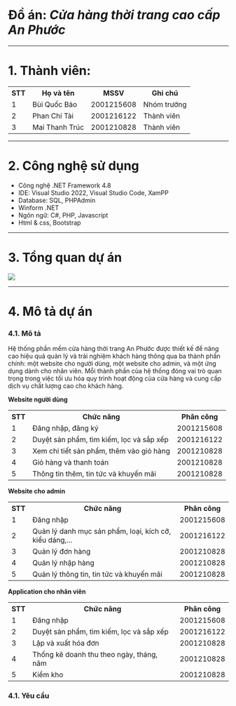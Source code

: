 <h1>Đồ án: <i>Cửa hàng thời trang cao cấp An Phước</i></h1>
<hr>
<h1>1. Thành viên:</h1>
<table>
  <tr>
    <th>STT</th>
    <th>Họ và tên</th>
    <th>MSSV</th>
    <th>Ghi chú</th>
  </tr>
  <tr>
    <td>1</td>
    <td>Bùi Quốc Bảo</td>
    <td>2001215608</td>
    <td>Nhóm trưởng</td>
  </tr>
  <tr>
    <td>2</td>
    <td>Phan Chí Tài</td>
    <td>2001216122</td>
    <td>Thành viên</td>
  </tr>
  <tr>
    <td>3</td>
    <td>Mai Thanh Trúc</td>
    <td>2001210828</td>
    <td>Thành viên</td>
  </tr>
</table>
<hr>
<h1>2. Công nghệ sử dụng</h1>
<ul>
  <li>Công nghệ .NET Framework 4.8</li>
  <li>IDE: Visual Studio 2022, Visual Studio Code, XamPP</li>
  <li>Database: SQL, PHPAdmin</li>
  <li>Winform .NET</li>
  <li>Ngôn ngữ: C#, PHP, Javascript</li>
  <li>Html & css, Bootstrap</li>
</ul>
<hr>
<h1>3. Tổng quan dự án</h1>
<img src="https://blogger.googleusercontent.com/img/b/R29vZ2xl/AVvXsEiBYk3Pdy3vjzp13_cSg_Vm-rfVywSfiTSoNXQMdeGfaThSBae-XjzvgQe8leZXtGUavw2NYmVySlDJ0Ou2Ymzod8Llr2uLMEPi2fZee_m19NAcjZeiEY3LIuyk9H5CuT5fiZVSMnXVOR-J216-t9Q_y_EtVBdY3pBYQtDpWFUm_gRRP_y5b2GqzvJ6/s960/132.png" />
<hr>
<h1>4. Mô tả dự án</h1>
<h3>4.1. Mô tả</h3>
<p>Hệ thống phần mềm cửa hàng thời trang An Phước được thiết kế để nâng cao hiệu quả quản lý và trải nghiệm khách hàng thông qua ba thành phần chính: một website cho người dùng, một website cho admin, và một ứng dụng dành cho nhân viên. Mỗi thành phần của hệ thống đóng vai trò quan trọng trong việc tối ưu hóa quy trình hoạt động của cửa hàng và cung cấp dịch vụ chất lượng cao cho khách hàng.</p>
<b>Website người dùng</b>
<table>
  <tr>
    <th>STT</th>
    <th>Chức năng</th>
    <th>Phân công</th>
  </tr>
  <tr>
    <td>1</td>
    <td>Đăng nhập, đăng ký</td>
    <td>2001215608</td>
  </tr>
  <tr>
    <td>2</td>
    <td>Duyệt sản phẩm, tìm kiếm, lọc và sắp xếp</td>
    <td>2001216122</td>
  </tr>
  <tr>
    <td>3</td>
    <td>Xem chi tiết sản phẩm, thêm vào giỏ hàng</td>
    <td>2001210828</td>
  </tr>
  <tr>
    <td>4</td>
    <td>Giỏ hàng và thanh toán</td>
    <td>2001210828</td>
  </tr>
  <tr>
    <td>5</td>
    <td>Thông tin thêm, tin tức và khuyến mãi</td>
    <td>2001210828</td>
  </tr>
</table> 
<b>Website cho admin</b>
<table>
  <tr>
    <th>STT</th>
    <th>Chức năng</th>
    <th>Phân công</th>
  </tr>
  <tr>
    <td>1</td>
    <td>Đăng nhập</td>
    <td>2001215608</td>
  </tr>
  <tr>
    <td>2</td>
    <td>Quản lý danh mục sản phẩm, loại, kích cỡ, kiểu dáng,...</td>
    <td>2001216122</td>
  </tr>
  <tr>
    <td>3</td>
    <td>Quản lý đơn hàng</td>
    <td>2001210828</td>
  </tr>
  <tr>
    <td>4</td>
    <td>Quản lý nhập hàng</td>
    <td>2001210828</td>
  </tr>
  <tr>
    <td>5</td>
    <td>Quản lý thông tin, tin tức và khuyến mãi</td>
    <td>2001210828</td>
  </tr>
</table> 
<b>Application cho nhân viên</b>
<table>
  <tr>
    <th>STT</th>
    <th>Chức năng</th>
    <th>Phân công</th>
  </tr>
  <tr>
    <td>1</td>
    <td>Đăng nhập</td>
    <td>2001215608</td>
  </tr>
  <tr>
    <td>2</td>
    <td>Duyệt sản phẩm, tìm kiếm, lọc và sắp xếp</td>
    <td>2001216122</td>
  </tr>
  <tr>
    <td>3</td>
    <td>Lập và xuất hóa đơn</td>
    <td>2001210828</td>
  </tr>
  <tr>
    <td>4</td>
    <td>Thống kê doanh thu theo ngày, tháng, năm</td>
    <td>2001210828</td>
  </tr>
  <tr>
    <td>5</td>
    <td>Kiểm kho</td>
    <td>2001210828</td>
  </tr>
</table> 
<h3>4.1. Yêu cầu</h3>
